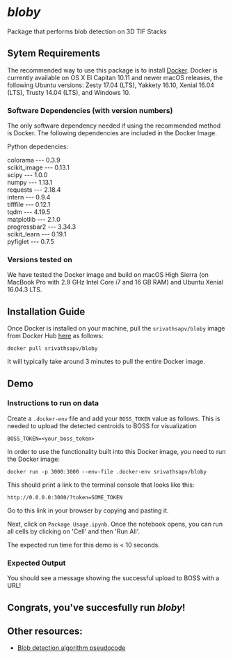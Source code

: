 # _bloby_
Package that performs blob detection on 3D TIF Stacks <br/>

## Sytem Requirements

The recommended way to use this package is to install [Docker](https://store.docker.com/search?offering=community&type=edition).
Docker is currently available on OS X El Capitan 10.11 and newer macOS releases, the following Ubuntu versions: Zesty 17.04
(LTS), Yakkety 16.10, Xenial 16.04 (LTS), Trusty 14.04 (LTS), and Windows 10.

### Software Dependencies (with version numbers)

The only software dependency needed if using the recommended method is Docker. The following dependencies are included in the Docker Image.

Python depedencies: <br/>

colorama --- 0.3.9<br/>
scikit_image --- 0.13.1<br/>
scipy --- 1.0.0<br/>
numpy --- 1.13.1<br/>
requests --- 2.18.4<br/>
intern --- 0.9.4<br/>
tifffile --- 0.12.1<br/>
tqdm --- 4.19.5<br/>
matplotlib --- 2.1.0<br/>
progressbar2 --- 3.34.3<br/>
scikit_learn --- 0.19.1<br/>
pyfiglet --- 0.7.5<br/>

### Versions tested on
We have tested the Docker image and build on macOS High Sierra (on MacBook Pro with 2.9 GHz Intel Core i7 and 16 GB RAM) and Ubuntu Xenial 16.04.3 LTS.

## Installation Guide

Once Docker is installed on your machine, pull the `srivathsapv/bloby` image from Docker Hub [here](https://hub.docker.com/r/srivathsapv/bloby) as follows: <br/>

```
docker pull srivathsapv/bloby
```

It will typically take around 3 minutes to pull the entire Docker image.

## Demo

### Instructions to run on data

Create a `.docker-env` file and add your `BOSS_TOKEN` value as follows. This is needed to upload the detected centroids to BOSS
for visualization

```
BOSS_TOKEN=<your_boss_token>
```

In order to use the functionality built into this Docker image, you need to run the Docker image:

```
docker run -p 3000:3000 --env-file .docker-env srivathsapv/bloby
```

This should print a link to the terminal console that looks like this: <br/>

```
http://0.0.0.0:3000/?token=SOME_TOKEN
```

Go to this link in your browser by copying and pasting it. <br/>

Next, click on `Package Usage.ipynb`. Once the notebook opens, you can run all cells by clicking on 'Cell' and then 'Run All'.

The expected run time for this demo is < 10 seconds.

### Expected Output

You should see a message showing the successful upload to BOSS with a URL!

## Congrats, you've succesfully run _bloby_!

## Other resources:

* [Blob detection algorithm pseudocode](https://github.com/NeuroDataDesign/bloby/wiki/Detection-Algorithm-Pseudocode)
